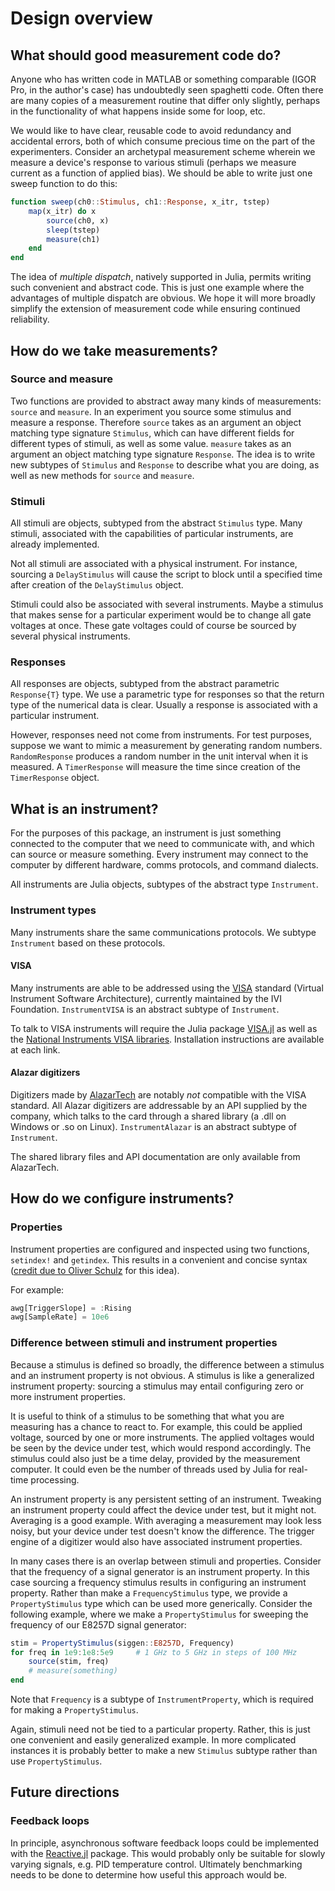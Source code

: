 
<a id='Design-overview-1'></a>

# Design overview


<a id='What-should-good-measurement-code-do?-1'></a>

## What should good measurement code do?


Anyone who has written code in MATLAB or something comparable (IGOR Pro, in the author's case) has undoubtedly seen spaghetti code. Often there are many copies of a measurement routine that differ only slightly, perhaps in the functionality of what happens inside some for loop, etc.


We would like to have clear, reusable code to avoid redundancy and accidental errors, both of which consume precious time on the part of the experimenters. Consider an archetypal measurement scheme wherein we measure a device's response to various stimuli (perhaps we measure current as a function of applied bias). We should be able to write just one sweep function to do this:


```julia
function sweep(ch0::Stimulus, ch1::Response, x_itr, tstep)
	map(x_itr) do x
    	source(ch0, x)
		sleep(tstep)
		measure(ch1)
	end
end
```


The idea of *multiple dispatch*, natively supported in Julia, permits writing such convenient and abstract code. This is just one example where the advantages of multiple dispatch are obvious. We hope it will more broadly simplify the extension of measurement code while ensuring continued reliability.


<a id='How-do-we-take-measurements?-1'></a>

## How do we take measurements?


<a id='Source-and-measure-1'></a>

### Source and measure


Two functions are provided to abstract away many kinds of measurements: `source` and `measure`. In an experiment you source some stimulus and measure a response. Therefore `source` takes as an argument an object matching type signature `Stimulus`, which can have different fields for different types of stimuli, as well as some value. `measure` takes as an argument an object matching type signature `Response`. The idea is to write new subtypes of `Stimulus` and `Response` to describe what you are doing, as well as new methods for `source` and `measure`.


<a id='Stimuli-1'></a>

### Stimuli


All stimuli are objects, subtyped from the abstract `Stimulus` type. Many stimuli, associated with the capabilities of particular instruments, are already implemented.


Not all stimuli are associated with a physical instrument. For instance, sourcing a `DelayStimulus` will cause the script to block until a specified time after creation of the `DelayStimulus` object.


Stimuli could also be associated with several instruments. Maybe a stimulus that makes sense for a particular experiment would be to change all gate voltages at once. These gate voltages could of course be sourced by several physical instruments.


<a id='Responses-1'></a>

### Responses


All responses are objects, subtyped from the abstract parametric `Response{T}` type. We use a parametric type for responses so that the return type of the numerical data is clear. Usually a response is associated with a particular instrument.


However, responses need not come from instruments. For test purposes, suppose we want to mimic a measurement by generating random numbers. `RandomResponse` produces a random number in the unit interval when it is measured. A `TimerResponse` will measure the time since creation of the `TimerResponse` object.


<a id='What-is-an-instrument?-1'></a>

## What is an instrument?


For the purposes of this package, an instrument is just something connected to the computer that we need to communicate with, and which can source or measure something. Every instrument may connect to the computer by different hardware, comms protocols, and command dialects.


All instruments are Julia objects, subtypes of the abstract type `Instrument`.


<a id='Instrument-types-1'></a>

### Instrument types


Many instruments share the same communications protocols. We subtype `Instrument` based on these protocols.


<a id='VISA-1'></a>

#### VISA


Many instruments are able to be addressed using the [VISA](http://www.ivifoundation.org/docs/vpp432_2014-06-19.pdf) standard (Virtual Instrument Software Architecture), currently maintained by the IVI Foundation. `InstrumentVISA` is an abstract subtype of `Instrument`.


To talk to VISA instruments will require the Julia package [VISA.jl](http://www.github.com/ajkeller34/VISA.jl) as well as the [National Instruments VISA libraries](https://www.ni.com/visa/). Installation instructions are available at each link.


<a id='Alazar-digitizers-1'></a>

#### Alazar digitizers


Digitizers made by [AlazarTech](http://www.alazartech.com) are notably *not* compatible with the VISA standard. All Alazar digitizers are addressable by an API supplied by the company, which talks to the card through a shared library (a .dll on Windows or .so on Linux). `InstrumentAlazar` is an abstract subtype of `Instrument`.


The shared library files and API documentation are only available from AlazarTech.


<a id='How-do-we-configure-instruments?-1'></a>

## How do we configure instruments?


<a id='Properties-1'></a>

### Properties


Instrument properties are configured and inspected using two functions, `setindex!` and `getindex`. This results in a convenient and concise syntax ([credit due to Oliver Schulz](https://groups.google.com/d/msg/julia-users/Dt6nbfhtaNQ/81KgQmttCwAJ) for this idea).


For example:


```julia
awg[TriggerSlope] = :Rising
awg[SampleRate] = 10e6
```


<a id='Difference-between-stimuli-and-instrument-properties-1'></a>

### Difference between stimuli and instrument properties


Because a stimulus is defined so broadly, the difference between a stimulus and an instrument property is not obvious. A stimulus is like a generalized instrument property: sourcing a stimulus may entail configuring zero or more instrument properties.


It is useful to think of a stimulus to be something that what you are measuring has a chance to react to. For example, this could be applied voltage, sourced by one or more instruments. The applied voltages would be seen by the device under test, which would respond accordingly. The stimulus could also just be a time delay, provided by the measurement computer. It could even be the number of threads used by Julia for real-time processing.


An instrument property is any persistent setting of an instrument. Tweaking an instrument property could affect the device under test, but it might not. Averaging is a good example. With averaging a measurement may look less noisy, but your device under test doesn't know the difference. The trigger engine of a digitizer would also have associated instrument properties.


In many cases there is an overlap between stimuli and properties. Consider that the frequency of a signal generator is an instrument property. In this case sourcing a frequency stimulus results in configuring an instrument property. Rather than make a `FrequencyStimulus` type, we provide a `PropertyStimulus` type which can be used more generically. Consider the following example, where we make a `PropertyStimulus` for sweeping the frequency of our E8257D signal generator:


```julia
stim = PropertyStimulus(siggen::E8257D, Frequency)
for freq in 1e9:1e8:5e9     # 1 GHz to 5 GHz in steps of 100 MHz
    source(stim, freq)
    # measure(something)
end
```


Note that `Frequency` is a subtype of `InstrumentProperty`, which is required for making a `PropertyStimulus`.


Again, stimuli need not be tied to a particular property. Rather, this is just one convenient and easily generalized example. In more complicated instances it is probably better to make a new `Stimulus` subtype rather than use `PropertyStimulus`.


<a id='Future-directions-1'></a>

## Future directions


<a id='Feedback-loops-1'></a>

### Feedback loops


In principle, asynchronous software feedback loops could be implemented with the [Reactive.jl](http://www.github.com/shashi/Reactive.jl) package. This would probably only be suitable for slowly varying signals, e.g. PID temperature control. Ultimately benchmarking needs to be done to determine how useful this approach would be.
